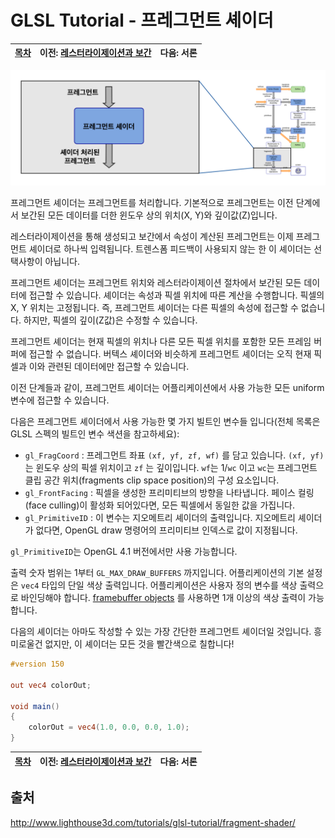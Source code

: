 # GLSL Tutorial - 프레그먼트 셰이더

| [목차](../../README.md) | 이전: [레스터라이제이션과 보간](../07_rasterization/07_rasterization.md) | 다음: 서론 |
| :---------------------- | --------------------------------------------------------: | ---------------------------: |

<p align="center"><img src="../../images/08_fragment_shader/08_fragment_shader1.png" width="700"></p>

프레그먼트 셰이더는 프레그먼트를 처리합니다. 기본적으로 프레그먼트는 이전 단계에서 보간된 모든 데이터를 더한 윈도우 상의 위치(X, Y)와 깊이값(Z)입니다.

레스터라이제이션을 통해 생성되고 보간에서 속성이 계산된 프레그먼트는 이제 프레그먼트 셰이더로 하나씩 입력됩니다. 트렌스폼 피드백이 사용되지 않는 한 이 셰이더는 선택사항이 아닙니다.

프레그먼트 셰이더는 프레그먼트 위치와 레스터라이제이션 절차에서 보간된 모든 데이터에 접근할 수 있습니다. 셰이더는 속성과 픽셀 위치에 따른 계산을 수행합니다. 픽셀의 X, Y 위치는 고정됩니다. 즉, 프레그먼트 셰이더는 다른 픽셀의 속성에 접근할 수 없습니다. 하지만, 픽셀의 깊이(Z값)은 수정할 수 있습니다.

프레그먼트 셰이더는 현재 픽셀의 위치나 다른 모든 픽셀 위치를 포함한 모든 프레임 버퍼에 접근할 수 없습니다. 버텍스 셰이더와 비슷하게 프레그먼트 셰이더는 오직 현재 픽셀과 이와 관련된 데이터에만 접근할 수 있습니다.

이전 단계들과 같이, 프레그먼트 셰이더는 어플리케이션에서 사용 가능한 모든 uniform 변수에 접근할 수 있습니다.

다음은 프레그먼트 셰이더에서 사용 가능한 몇 가지 빌트인 변수들 입니다(전체 목록은 GLSL 스펙의 빌트인 변수 색션을 참고하세요):
- `gl_FragCoord` : 프레그먼트 좌표 `(xf, yf, zf, wf)` 를 담고 있습니다. `(xf, yf)` 는 윈도우 상의 픽셀 위치이고 `zf` 는 깊이입니다. `wf`는 1/`wc` 이고 `wc`는 프레그먼트 클립 공간 위치(fragments clip space position)의 구성 요소입니다.
- `gl_FrontFacing` : 픽셀을 생성한 프리미티브의 방향을 나타냅니다. 페이스 컬링(face culling)이 활성화 되어있다면, 모든 픽셀에서 동일한 값을 가집니다.
- `gl_PrimitiveID` : 이 변수는 지오메트리 셰이더의 출력입니다. 지오메트리 셰이더가 없다면, OpenGL draw 명령어의 프리미티브 인덱스로 값이 지정됩니다.

`gl_PrimitiveID`는 OpenGL 4.1 버전에서만 사용 가능합니다.

출력 숫자 범위는 1부터 `GL_MAX_DRAW_BUFFERS` 까지입니다. 어플리케이션의 기본 설정은 `vec4` 타입의 단일 색상 출력입니다. 어플리케이션은 사용자 정의 변수를 색상 출력으로 바인딩해야 합니다. [framebuffer objects](http://www.lighthouse3d.com/tutorials/opengl_framebuffer_objects/) 를 사용하면 1개 이상의 색상 출력이 가능합니다.

다음의 셰이더는 아마도 작성할 수 있는 가장 간단한 프레그먼트 셰이더일 것입니다. 흥미로울건 없지만, 이 셰이더는 모든 것을 빨간색으로 칠합니다!

```glsl
#version 150

out vec4 colorOut;

void main()
{
    colorOut = vec4(1.0, 0.0, 0.0, 1.0);
}
```

| [목차](../../README.md) | 이전: [레스터라이제이션과 보간](../07_rasterization/07_rasterization.md) | 다음: 서론 |
| :---------------------- | --------------------------------------------------------: | ---------------------------: |

## 출처

http://www.lighthouse3d.com/tutorials/glsl-tutorial/fragment-shader/